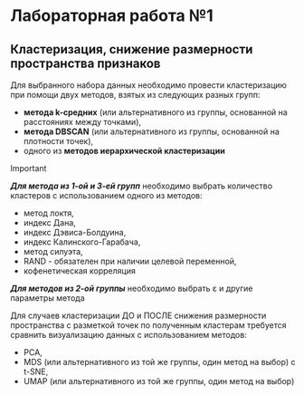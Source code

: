 # Лабораторная работа №1
## Кластеризация, снижение размерности пространства признаков
Для выбранного набора данных необходимо провести кластеризацию при помощи двух методов, взятых из следующих разных групп: <br/>
* **метода k-средних** (или альтернативного из группы, основанной на расстояниях между точками), <br/>
* **метода DBSCAN** (или альтернативного из группы, основанной на плотности точек), <br/>
* одного из **методов иерархической кластеризации** 

> [!IMPORTANT]
> ***Для метода из 1-ой и 3-ей групп*** необходимо выбрать количество кластеров с использованием одного из методов: <br/>
> * метод локтя, <br/>
> * индекс Дана, <br/>
> * индекс Дэвиса-Болдуина, <br/>
> * индекс Калинского-Гарабача, <br/>
> * метод силуэта, <br/>
> * RAND - обязателен при наличии целевой переменной, <br/>
> * кофенетическая корреляция
> 
> ***Для методов из 2-ой группы*** необходимо выбрать ε и другие параметры метода

Для случаев кластеризации ДО и ПОСЛЕ снижения размерности пространства с разметкой точек по полученным кластерам требуется сравнить визуализацию данных с использованием методов: 
* PCA,
* MDS (или альтернативного из той же группы, один метод на выбор) с t-SNE,
* UMAP (или альтернативного из той же группы, один метод на выбор)
